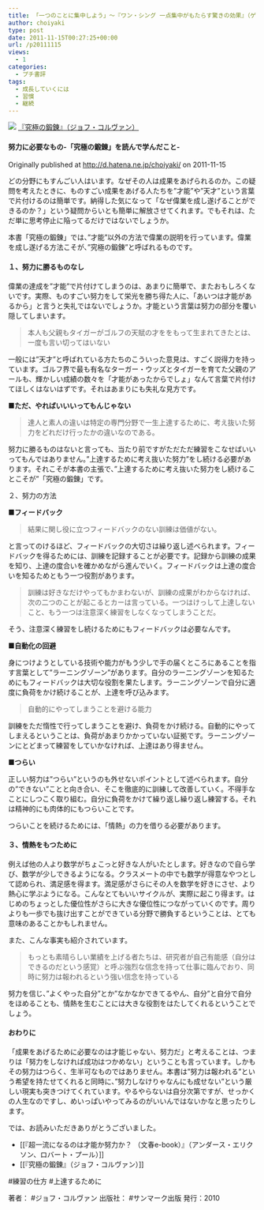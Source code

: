 ```yaml
---
title: 「一つのことに集中しよう」〜『ワン・シング 一点集中がもたらす驚きの効果』（ゲアリー・ケラー）〜
author: choiyaki
type: post
date: 2011-11-15T00:27:25+00:00
url: /p20111115
views:
  - 1
categories:
  - プチ書評
tags: 
  - 成長していくには
  - 習慣
  - 継続
---
```

![](https://images-na.ssl-images-amazon.com/images/I/41TOjHZuF0L._SX337_BO1204203200_.jpg)
[『究極の鍛錬』（ジョフ・コルヴァン）](https://www.amazon.co.jp/exec/obidos/asin/4763130366/choiyaki81-22/)

#### 努力に必要なもの-「究極の鍛錬」を読んで学んだこと-

Originally published at http://d.hatena.ne.jp/choiyaki/ on 2011-11-15

どの分野にもすんごい人はいます。なぜその人は成果をあげられるのか。この疑問を考えたときに、ものすごい成果をあげる人たちを”才能”や”天才”という言葉で片付けるのは簡単です。納得した気になって「なぜ偉業を成し遂げることができるのか？」という疑問からいとも簡単に解放させてくれます。でもそれは、ただ単に思考停止に陥ってるだけではないでしょうか。

本書「究極の鍛錬」では、”才能”以外の方法で偉業の説明を行っています。偉業を成し遂げる方法こそが、”究極の鍛錬”と呼ばれるものです。

#### １、努力に勝るものなし

偉業の達成を”才能”で片付けてしまうのは、あまりに簡単で、またおもしろくないです。実際、ものすごい努力をして栄光を勝ち得た人に、「あいつは才能があるから」と言うと失礼ではないでしょうか。才能という言葉は努力の部分を覆い隠してしまいます。

> 本人も父親もタイガーがゴルフの天賦の才ををもって生まれてきたとは、一度も言い切ってはいない

一般には”天才”と呼ばれている方たちのこういった意見は、すごく説得力を持っています。ゴルフ界で最も有名なターガー・ウッズとタイガーを育てた父親のアールも、輝かしい成績の数々を「才能があったからでしょ」なんて言葉で片付けてほしくはないはずです。それはあまりにも失礼な見方です。

**■ただ、やればいいいってもんじゃない**

> 達人と素人の違いは特定の専門分野で一生上達するために、考え抜いた努力をどれだけ行ったかの違いなのである。

努力に勝るものはないと言っても、当たり前ですがただただ練習をこなせばいいってもんではありません。”上達するために考え抜いた努力”をし続ける必要があります。それこそが本書の主張で、”上達するために考え抜いた努力をし続けることこそが”「究極の鍛錬」です。

２、努力の方法

**■フィードバック**

> 結果に関し役に立つフィードバックのない訓練は価値がない。

と言ってのけるほど、フィードバックの大切さは繰り返し述べられます。フィードバックを得るためには、訓練を記録することが必要です。記録から訓練の成果を知り、上達の度合いを確かめながら進んでいく。フィードバックは上達の度合いを知るためともう一つ役割があります。

> 訓練は好きなだけやってもかまわないが、訓練の成果がわからなければ、次の二つのことが起こるとカーは言っている。一つはけっして上達しないこと、もう一つは注意深く練習をしなくなってしまうことだ。

そう、注意深く練習をし続けるためにもフィードバックは必要なんです。

**■自動化の回避**

身につけようとしている技術や能力がもう少しで手の届くところにあることを指す言葉として”ラーニングゾーン”があります。自分のラーニングゾーンを知るためにもフィードバックは大切な役割を果たします。ラーニングゾーンで自分に適度に負荷をかけ続けることが、上達を呼び込みます。

> 自動的にやってしまうことを避ける能力

訓練をただ惰性で行ってしまうことを避け、負荷をかけ続ける。自動的にやってしまえるということは、負荷があまりかかっていない証拠です。ラーニングゾーンにとどまって練習をしていかなければ、上達はあり得ません。

**■つらい**

正しい努力は”つらい”というのも外せないポイントとして述べられます。自分の”できない”ことと向き合い、そこを徹底的に訓練して改善していく。不得手なことにしつこく取り組む。自分に負荷をかけて繰り返し繰り返し練習する。それは精神的にも肉体的にもつらいことです。

つらいことを続けるためには、「情熱」の力を借りる必要があります。

#### ３、情熱をもつために

例えば他の人より数学がちょこっと好きな人がいたとします。好きなので自ら学び、数学が少しできるようになる。クラスメートの中でも数学が得意なやつとして認められ、満足感を得ます。満足感がさらにその人を数学を好きにさせ、より熱心に学ぶようになる。こんなとてもいいサイクルが、実際に起こり得ます。はじめのちょっとした優位性がさらに大きな優位性につながっていくのです。周りよりも一歩でも抜け出すことができている分野で勝負するということは、とても意味のあることかもしれません。

また、こんな事実も紹介されています。

> もっとも素晴らしい業績を上げる者たちは、研究者が自己有能感（自分はできるのだという感覚）と呼ぶ強烈な信念を持って仕事に臨んでおり、同時に努力は報われるという強い信念を持っている

努力を信じ、”よくやった自分”とか”なかなかできてるやん、自分”と自分で自分をほめることも、情熱を生むことには大きな役割をはたしてくれるということでしょう。

#### おわりに

「成果をあげるために必要なのは才能じゃない、努力だ」と考えることは、つまりは「努力をしなければ成功はつかめない」ということも言っています。しかもその努力はつらく、生半可なものではありません。本書は”努力は報われる”という希望を持たせてくれると同時に、”努力しなけりゃなんにも成せない”という厳しい現実も突きつけてくれています。やるやらないは自分次第ですが、せっかくの人生なのですし、めいっぱいやってみるのがいいんではないかなと思ったりします。

では、お読みいただきありがとうございました。

- [[『超一流になるのは才能か努力か？ （文春e-book）』（アンダース・エリクソン、ロバート・プール）]]
- [[『究極の鍛錬』（ジョフ・コルヴァン）]]

#練習の仕方 #上達するために

著者： #ジョフ・コルヴァン
出版社： #サンマーク出版
発行：2010

